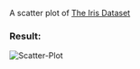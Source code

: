 A scatter plot of [The Iris Dataset](https://gist.github.com/curran/a08a1080b88344b0c8a7)

### Result:
![Scatter-Plot](https://github.com/krandslam/React-D3-Prac/assets/58777020/a03c0bd7-e29c-46e5-9149-969ec713fc56)

